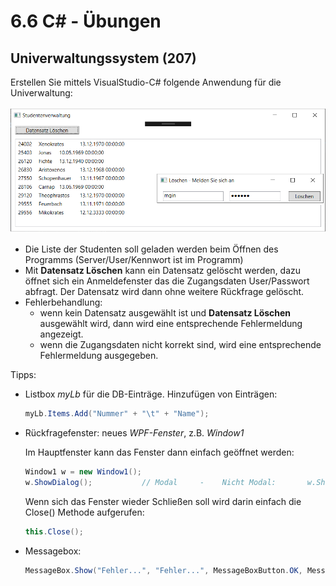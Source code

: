 # 6.6 C# - Übungen

## Univerwaltungssystem (207)

Erstellen Sie mittels VisualStudio-C# folgende Anwendung für die Univerwaltung:

![Uni-Verwaltung](assets/csharp_univerw.png)

- Die Liste der Studenten soll geladen werden beim Öffnen des Programms (Server/User/Kennwort ist im Programm)
- Mit **Datensatz Löschen** kann ein Datensatz gelöscht werden, dazu öffnet sich ein Anmeldefenster das die Zugangsdaten User/Passwort abfragt. Der Datensatz wird dann ohne weitere Rückfrage gelöscht.
- Fehlerbehandlung:
  - wenn kein Datensatz ausgewählt ist und **Datensatz Löschen** ausgewählt wird, dann  wird eine entsprechende Fehlermeldung angezeigt.
  - wenn die Zugangsdaten nicht korrekt sind, wird eine entsprechende Fehlermeldung ausgegeben.

Tipps:

- Listbox *myLb* für die DB-Einträge. Hinzufügen von Einträgen:

  ```c#
  myLb.Items.Add("Nummer" + "\t" + "Name");
  ```

- Rückfragefenster: neues *WPF-Fenster*, z.B. *Window1*

  Im Hauptfenster kann das Fenster dann einfach geöffnet werden:

  ```c#
  Window1 w = new Window1();
  w.ShowDialog();			// Modal     -    Nicht Modal:       w.Show()
  ```

  Wenn sich das Fenster wieder Schließen soll wird darin einfach die Close() Methode aufgerufen:

  ```c#
  this.Close();
  ```

- Messagebox: 

  ```c#
  MessageBox.Show("Fehler...", "Fehler...", MessageBoxButton.OK, MessageBoxImage.Error);
  ```
